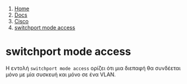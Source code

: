 <!-- -
Title: switchport mode access
First Published: 2011-09-29
- -->

<ol class="breadcrumb">
<li><a href="/">Home</a></li>
<li><a href="/docs/">Docs</a></li>
<li><a href="/docs/cisco/">Cisco</a></li>
<li><a href="/docs/cisco/switchport-mode-access.el.html">switchport mode access</a></li>
</ol>

switchport mode access
======================

Η εντολή `switchport mode access` ορίζει ότι μια διεπαφή θα συνδέεται μόνο με 
μία συσκευή και μόνο σε ένα VLAN.


